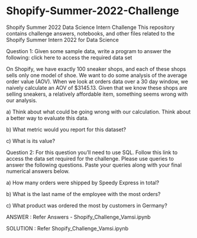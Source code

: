 # Shopify-Summer-2022-Challenge
Shopify Summer 2022 Data Science Intern Challenge
This repository contains challenge answers, notebooks, and other files related to the Shopify Summer Intern 2022 for Data Science

Question 1: Given some sample data, write a program to answer the following: click here to access the required data set

On Shopify, we have exactly 100 sneaker shops, and each of these shops sells only one model of shoe. We want to do some analysis of the average order value (AOV). When we look at orders data over a 30 day window, we naively calculate an AOV of $3145.13. Given that we know these shops are selling sneakers, a relatively affordable item, something seems wrong with our analysis.

a) Think about what could be going wrong with our calculation. Think about a better way to evaluate this data.

b) What metric would you report for this dataset?

c) What is its value?

Question 2: For this question you’ll need to use SQL. Follow this link to access the data set required for the challenge. Please use queries to answer the following questions. Paste your queries along with your final numerical answers below.

a) How many orders were shipped by Speedy Express in total?

b) What is the last name of the employee with the most orders?

c) What product was ordered the most by customers in Germany?

ANSWER : Refer Answers - Shopify_Challenge_Vamsi.ipynb

SOLUTION : Refer Shopify_Challenge_Vamsi.ipynb

